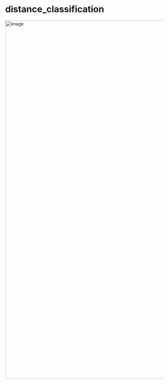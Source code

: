 # distance_classification

<img width="1140" alt="image" src="https://github.com/user-attachments/assets/503e0087-90fc-4d59-890f-09a451e9b997" />
